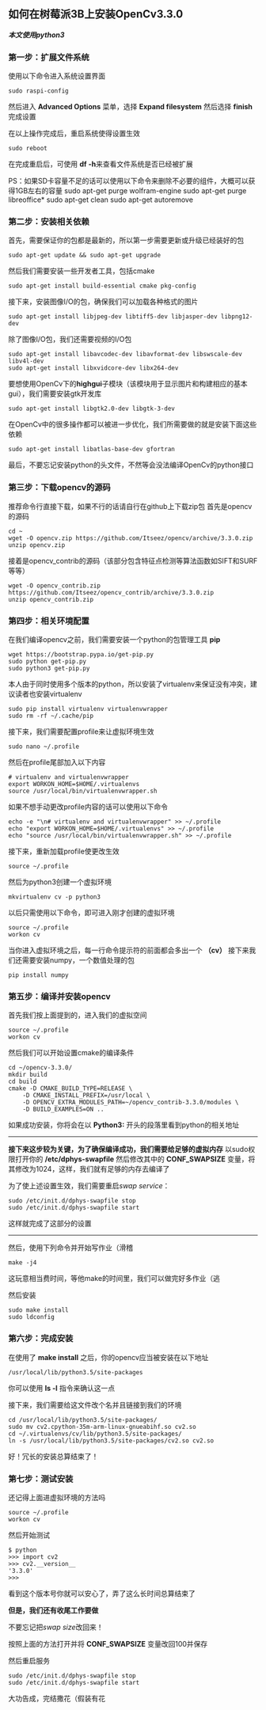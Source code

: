 ## 如何在树莓派3B上安装OpenCv3.3.0

***本文使用python3***

### 第一步：扩展文件系统
使用以下命令进入系统设置界面

	sudo raspi-config
然后进入 **Advanced Options** 菜单，选择 **Expand filesystem** 然后选择 **finish** 完成设置

在以上操作完成后，重启系统使得设置生效

	sudo reboot
在完成重启后，可使用 **df -h**来查看文件系统是否已经被扩展

PS：如果SD卡容量不足的话可以使用以下命令来删除不必要的组件，大概可以获得1GB左右的容量
	sudo apt-get purge wolfram-engine
	sudo apt-get purge libreoffice*
	sudo apt-get clean
	sudo apt-get autoremove

### 第二步：安装相关依赖
首先，需要保证你的包都是最新的，所以第一步需要更新或升级已经装好的包

	sudo apt-get update && sudo apt-get upgrade
然后我们需要安装一些开发者工具，包括cmake

	sudo apt-get install build-essential cmake pkg-config
接下来，安装图像I/O的包，确保我们可以加载各种格式的图片

	sudo apt-get install libjpeg-dev libtiff5-dev libjasper-dev libpng12-dev
除了图像I/O包，我们还需要视频的I/O包

	sudo apt-get install libavcodec-dev libavformat-dev libswscale-dev libv4l-dev
	sudo apt-get install libxvidcore-dev libx264-dev
要想使用OpenCv下的**highgui**子模块（该模块用于显示图片和构建相应的基本gui），我们需要安装gtk开发库

	sudo apt-get install libgtk2.0-dev libgtk-3-dev
在OpenCv中的很多操作都可以被进一步优化，我们所需要做的就是安装下面这些依赖

	sudo apt-get install libatlas-base-dev gfortran
最后，不要忘记安装python的头文件，不然等会没法编译OpenCv的python接口

### 第三步：下载opencv的源码
推荐命令行直接下载，如果不行的话请自行在github上下载zip包
首先是opencv的源码

	cd ~
	wget -O opencv.zip https://github.com/Itseez/opencv/archive/3.3.0.zip
	unzip opencv.zip
接着是opencv_contrib的源码（该部分包含特征点检测等算法函数如SIFT和SURF等等）

	wget -O opencv_contrib.zip https://github.com/Itseez/opencv_contrib/archive/3.3.0.zip
	unzip opencv_contrib.zip
	
### 第四步：相关环境配置
在我们编译opencv之前，我们需要安装一个python的包管理工具 **pip**

	wget https://bootstrap.pypa.io/get-pip.py
	sudo python get-pip.py
	sudo python3 get-pip.py

本人由于同时使用多个版本的python，所以安装了virtualenv来保证没有冲突，建议读者也安装virtualenv

	sudo pip install virtualenv virtualenvwrapper
	sudo rm -rf ~/.cache/pip
接下来，我们需要配置profile来让虚拟环境生效

	sudo nano ~/.profile
然后在profile尾部加入以下内容

	# virtualenv and virtualenvwrapper
	export WORKON_HOME=$HOME/.virtualenvs
	source /usr/local/bin/virtualenvwrapper.sh
如果不想手动更改profile内容的话可以使用以下命令

	echo -e "\n# virtualenv and virtualenvwrapper" >> ~/.profile
	echo "export WORKON_HOME=$HOME/.virtualenvs" >> ~/.profile
	echo "source /usr/local/bin/virtualenvwrapper.sh" >> ~/.profile
接下来，重新加载profile使更改生效

	source ~/.profile
然后为python3创建一个虚拟环境

	mkvirtualenv cv -p python3
以后只需使用以下命令，即可进入刚才创建的虚拟环境

	source ~/.profile
	workon cv
当你进入虚拟环境之后，每一行命令提示符的前面都会多出一个 **（cv）**
接下来我们还需要安装numpy，一个数值处理的包

	pip install numpy

### 第五步：编译并安装opencv
首先我们按上面提到的，进入我们的虚拟空间

	source ~/.profile
	workon cv
然后我们可以开始设置cmake的编译条件

	cd ~/opencv-3.3.0/
	mkdir build
	cd build
	cmake -D CMAKE_BUILD_TYPE=RELEASE \
	    -D CMAKE_INSTALL_PREFIX=/usr/local \
	    -D OPENCV_EXTRA_MODULES_PATH=~/opencv_contrib-3.3.0/modules \
	    -D BUILD_EXAMPLES=ON ..

如果成功安装，你将会在以 **Python3:** 开头的段落里看到python的相关地址

********************************************************
**接下来这步较为关键，为了确保编译成功，我们需要给足够的虚拟内存**
以sudo权限打开你的 **/etc/dphys-swapfile** 然后修改其中的 **CONF_SWAPSIZE** 变量，将其修改为1024，这样，我们就有足够的内存去编译了

为了使上述设置生效，我们需要重启*swap service*：

	sudo /etc/init.d/dphys-swapfile stop
	sudo /etc/init.d/dphys-swapfile start
这样就完成了这部分的设置

********************************************************
 
然后，使用下列命令并开始写作业（滑稽
 
	make -j4
这玩意相当费时间，等他make的时间里，我们可以做完好多作业（逃

然后安装

	sudo make install
	sudo ldconfig

### 第六步：完成安装
在使用了 **make install** 之后，你的opencv应当被安装在以下地址

	/usr/local/lib/python3.5/site-packages
你可以使用 **ls -l** 指令来确认这一点

接下来，我们需要给这文件改个名并且链接到我们的环境


	cd /usr/local/lib/python3.5/site-packages/
	sudo mv cv2.cpython-35m-arm-linux-gnueabihf.so cv2.so
	cd ~/.virtualenvs/cv/lib/python3.5/site-packages/
	ln -s /usr/local/lib/python3.5/site-packages/cv2.so cv2.so

好！冗长的安装总算结束了！

### 第七步：测试安装
还记得上面进虚拟环境的方法吗

	source ~/.profile 
	workon cv
然后开始测试

	$ python
	>>> import cv2
	>>> cv2.__version__
	'3.3.0'
	>>>
看到这个版本号你就可以安心了，弄了这么长时间总算结束了

**但是，我们还有收尾工作要做**

不要忘记把*swap size*改回来！

按照上面的方法打开并将 **CONF_SWAPSIZE** 变量改回100并保存

然后重启服务

	sudo /etc/init.d/dphys-swapfile stop
	sudo /etc/init.d/dphys-swapfile start

大功告成，完结撒花（假装有花
